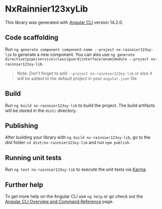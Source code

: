 # NxRainnier123xyLib

This library was generated with [Angular CLI](https://github.com/angular/angular-cli) version 14.2.0.

## Code scaffolding

Run `ng generate component component-name --project nx-rainnier123xy-lib` to generate a new component. You can also use `ng generate directive|pipe|service|class|guard|interface|enum|module --project nx-rainnier123xy-lib`.
> Note: Don't forget to add `--project nx-rainnier123xy-lib` or else it will be added to the default project in your `angular.json` file. 

## Build

Run `ng build nx-rainnier123xy-lib` to build the project. The build artifacts will be stored in the `dist/` directory.

## Publishing

After building your library with `ng build nx-rainnier123xy-lib`, go to the dist folder `cd dist/nx-rainnier123xy-lib` and run `npm publish`.

## Running unit tests

Run `ng test nx-rainnier123xy-lib` to execute the unit tests via [Karma](https://karma-runner.github.io).

## Further help

To get more help on the Angular CLI use `ng help` or go check out the [Angular CLI Overview and Command Reference](https://angular.io/cli) page.

